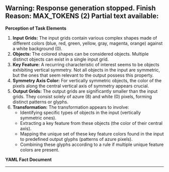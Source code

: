 Warning: Response generation stopped. Finish Reason: MAX_TOKENS (2)
Partial text available:
---
**Perception of Task Elements**

1.  **Input Grids:** The input grids contain various complex shapes made of different colors (blue, red, green, yellow, gray, magenta, orange) against a white background (0).
2.  **Objects:** The colored shapes can be considered objects. Multiple distinct objects can exist in a single input grid.
3.  **Key Feature:** A recurring characteristic of interest seems to be objects exhibiting vertical symmetry. Not all objects in the input are symmetric, but the ones that seem relevant to the output possess this property.
4.  **Symmetry Axis Color:** For vertically symmetric objects, the color of the pixels along the central vertical axis of symmetry appears crucial.
5.  **Output Grids:** The output grids are significantly smaller than the input grids. They consist solely of azure (8) and white (0) pixels, forming distinct patterns or glyphs.
6.  **Transformation:** The transformation appears to involve:
    *   Identifying specific types of objects in the input (vertically symmetric ones).
    *   Extracting a key feature from these objects (the color of their central axis).
    *   Mapping the unique set of these key feature colors found in the input to predefined output glyphs (patterns of azure pixels).
    *   Combining these glyphs according to a rule if multiple unique feature colors are present.

**YAML Fact Document**


---
